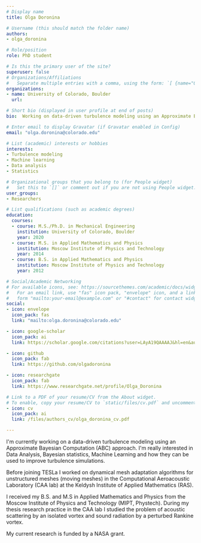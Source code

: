 ```yaml
---
# Display name
title: Olga Doronina

# Username (this should match the folder name)
authors:
- olga_doronina

# Role/position
role: PhD student

# Is this the primary user of the site?
superuser: false
# Organizations/Affiliations
#   Separate multiple entries with a comma, using the form: `[ {name="Org1", url=""}, {name="Org2", url=""} ]`.
organizations:
- name: University of Colorado, Boulder
  url:

# Short bio (displayed in user profile at end of posts)
bio:  Working on data-driven turbulence modeling using an Approximate Bayesian Computation (ABC) approach.

# Enter email to display Gravatar (if Gravatar enabled in Config)
email: "olga.doronina@colorado.edu"

# List (academic) interests or hobbies
interests:
- Turbulence modeling
- Machine learning
- Data analysis
- Statistics

# Organizational groups that you belong to (for People widget)
#   Set this to `[]` or comment out if you are not using People widget.
user_groups:
- Researchers

# List qualifications (such as academic degrees)
education:
  courses:
  - course: M.S./Ph.D. in Mechanical Engineering
    institution: University of Colorado, Boulder
    year: 2020
  - course: M.S. in Applied Mathematics and Physics
    institution: Moscow Institute of Physics and Technology
    year: 2014
  - course: B.S. in Applied Mathematics and Physics
    institution: Moscow Institute of Physics and Technology
    year: 2012

# Social/Academic Networking
# For available icons, see: https://sourcethemes.com/academic/docs/widgets/#icons
#   For an email link, use "fas" icon pack, "envelope" icon, and a link in the
#   form "mailto:your-email@example.com" or "#contact" for contact widget.
social:
- icon: envelope
  icon_pack: fas
  link: "mailto:olga.doronina@colorado.edu"

- icon: google-scholar
  icon_pack: ai
  link: https://scholar.google.com/citations?user=LAyA19QAAAAJ&hl=en&authuser=1

- icon: github
  icon_pack: fab
  link: https://github.com/olgadoronina

- icon: researchgate
  icon_pack: fab
  link: https://www.researchgate.net/profile/Olga_Doronina

# Link to a PDF of your resume/CV from the About widget.
# To enable, copy your resume/CV to `static/files/cv.pdf` and uncomment the lines below.  
- icon: cv
  icon_pack: ai
  link: /files/authors_cv/olga_doronina_cv.pdf

---
```

I'm currently working on a data-driven turbulence modeling using an Approximate Bayesian Computation (ABC) approach. 
I'm really interested in Data Analysis, Bayesian statistics, Machine Learning and how they can be used to 
improve turbulence simulations.   

Before joining TESLa I worked on dynamical mesh adaptation algorithms for unstructured meshes 
(moving meshes) in the Computational Aeroacoustic Laboratory (CAA lab) at the Keldysh Institute of Applied Mathematics (RAS).

I received my B.S. and M.S in Applied Mathematics and Physics from the Moscow Institute of Physics and Technology 
(MIPT, Phystech). During my thesis research practice in the CAA lab I studied the problem of acoustic scattering 
by an isolated vortex and sound radiation by a perturbed Rankine vortex. 

My current research is funded by a NASA grant.

 

